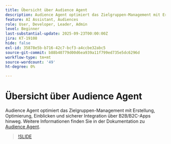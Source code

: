 ```yaml
---
title: Übersicht über Audience Agent
description: Audience Agent optimiert das Zielgruppen-Management mit Erstellung, Optimierung, Einblicken und sicherer Integration über B2B/B2C-Apps hinweg.
feature: AI Assistant, Audiences
role: User, Developer, Leader, Admin
level: Beginner
last-substantial-update: 2025-09-23T00:00:00Z
jira: KT-19108
hide: false
exl-id: 35878e5b-b716-42c7-bcf3-a4ccbe32abc5
source-git-commit: b88b40779d00d6ea939a11f799ed735e5dc6296d
workflow-type: tm+mt
source-wordcount: '49'
ht-degree: 0%

---
```


# Übersicht über Audience Agent

Audience Agent optimiert das Zielgruppen-Management mit Erstellung, Optimierung, Einblicken und sicherer Integration über B2B/B2C-Apps hinweg. Weitere Informationen finden Sie in der Dokumentation zu [Audience Agent](https://experienceleague.adobe.com/de/docs/experience-cloud-ai/experience-cloud-ai/agents/audience).

>[!SLIDE](audience-agent-overview)
